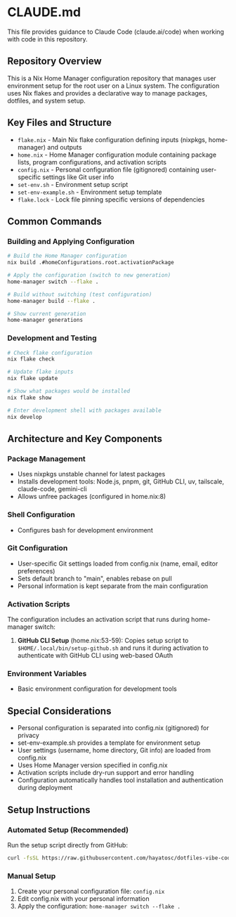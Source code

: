 # CLAUDE.md

This file provides guidance to Claude Code (claude.ai/code) when working with code in this repository.

## Repository Overview

This is a Nix Home Manager configuration repository that manages user environment setup for the root user on a Linux system. The configuration uses Nix flakes and provides a declarative way to manage packages, dotfiles, and system setup.

## Key Files and Structure

- `flake.nix` - Main Nix flake configuration defining inputs (nixpkgs, home-manager) and outputs
- `home.nix` - Home Manager configuration module containing package lists, program configurations, and activation scripts
- `config.nix` - Personal configuration file (gitignored) containing user-specific settings like Git user info
- `set-env.sh` - Environment setup script
- `set-env-example.sh` - Environment setup template
- `flake.lock` - Lock file pinning specific versions of dependencies

## Common Commands

### Building and Applying Configuration
```bash
# Build the Home Manager configuration
nix build .#homeConfigurations.root.activationPackage

# Apply the configuration (switch to new generation)
home-manager switch --flake .

# Build without switching (test configuration)
home-manager build --flake .

# Show current generation
home-manager generations
```

### Development and Testing
```bash
# Check flake configuration
nix flake check

# Update flake inputs
nix flake update

# Show what packages would be installed
nix flake show

# Enter development shell with packages available
nix develop
```

## Architecture and Key Components

### Package Management
- Uses nixpkgs unstable channel for latest packages
- Installs development tools: Node.js, pnpm, git, GitHub CLI, uv, tailscale, claude-code, gemini-cli
- Allows unfree packages (configured in home.nix:8)

### Shell Configuration
- Configures bash for development environment

### Git Configuration
- User-specific Git settings loaded from config.nix (name, email, editor preferences)
- Sets default branch to "main", enables rebase on pull
- Personal information is kept separate from the main configuration

### Activation Scripts
The configuration includes an activation script that runs during home-manager switch:

1. **GitHub CLI Setup** (home.nix:53-59): Copies setup script to `$HOME/.local/bin/setup-github.sh` and runs it during activation to authenticate with GitHub CLI using web-based OAuth

### Environment Variables
- Basic environment configuration for development tools

## Special Considerations

- Personal configuration is separated into config.nix (gitignored) for privacy
- set-env-example.sh provides a template for environment setup
- User settings (username, home directory, Git info) are loaded from config.nix
- Uses Home Manager version specified in config.nix
- Activation scripts include dry-run support and error handling
- Configuration automatically handles tool installation and authentication during deployment

## Setup Instructions

### Automated Setup (Recommended)
Run the setup script directly from GitHub:
```bash
curl -fsSL https://raw.githubusercontent.com/hayatosc/dotfiles-vibe-coder/refs/heads/main/setup.sh | bash
```

### Manual Setup
1. Create your personal configuration file: `config.nix`
2. Edit config.nix with your personal information
3. Apply the configuration: `home-manager switch --flake .`